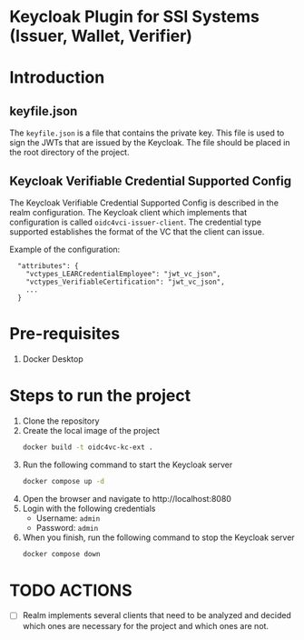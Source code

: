 <h1>Keycloak Plugin for SSI Systems (Issuer, Wallet, Verifier)</h1>

# Introduction

## keyfile.json
The `keyfile.json` is a file that contains the private key.
This file is used to sign the JWTs that are issued by the Keycloak.
The file should be placed in the root directory of the project.

## Keycloak Verifiable Credential Supported Config
The Keycloak Verifiable Credential Supported Config is described in the realm configuration. 
The Keycloak client which implements that configuration is called `oidc4vci-issuer-client`. 
The credential type supported establishes the format of the VC that the client can issue.

Example of the configuration:
```plaintext 
  "attributes": {
    "vctypes_LEARCredentialEmployee": "jwt_vc_json",
    "vctypes_VerifiableCertification": "jwt_vc_json",
    ...
  }
```

# Pre-requisites
1. Docker Desktop

# Steps to run the project

1. Clone the repository
2. Create the local image of the project
    ```bash
    docker build -t oidc4vc-kc-ext .
    ```
3. Run the following command to start the Keycloak server
    ```bash
    docker compose up -d
    ```
4. Open the browser and navigate to http://localhost:8080
5. Login with the following credentials
    - Username: `admin`
    - Password: `admin`
6. When you finish, run the following command to stop the Keycloak server
    ```bash
    docker compose down
    ```

# TODO ACTIONS

- [ ] Realm implements several clients that need to be analyzed and decided which ones are necessary for the project and which ones are not.
